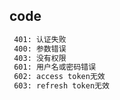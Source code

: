 ## code
```bash
 401: 认证失败
 400: 参数错误
 403: 没有权限
 601: 用户名或密码错误
 602: access token无效
 603: refresh token无效
```